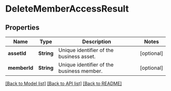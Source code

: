 # DeleteMemberAccessResult

## Properties
Name | Type | Description | Notes
------------ | ------------- | ------------- | -------------
**assetId** | **String** | Unique identifier of the business asset. | [optional] 
**memberId** | **String** | Unique identifier of the business member. | [optional] 

[[Back to Model list]](../README.md#documentation-for-models) [[Back to API list]](../README.md#documentation-for-api-endpoints) [[Back to README]](../README.md)


